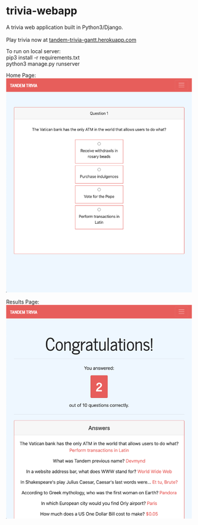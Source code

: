 # trivia-webapp
A trivia web application built in Python3/Django.</br>
</br>
Play trivia now at [tandem-trivia-gantt.herokuapp.com](https://tandem-trivia-gantt.herokuapp.com/)</br>

To run on local server:</br>
pip3 install -r requirements.txt</br>
python3 manage.py runserver</br>

Home Page:</br>
![](/trivia/static/question_page.png)

Results Page:</br>
![](/trivia/static/results_page.png)
